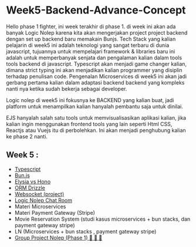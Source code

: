 # Week5-Backend-Advance-Concept

Hello phase 1 fighter, ini week terakhir di phase 1. di week ini akan ada banyak Logic Nolep karena kita akan mengerjakan project project backend dengan set up backend baru memakain Bunjs. Tech Stack yang kalian pelajarin di week5 ini adalah teknologi yang sangat terbaru di dunia javascript, tujuannya untuk mempelajari framework & libraries baru ini adalah untuk memperbanyak senjata dan pengalaman kalian dalam tools tools backend di javascript. Typescript akan menjadi game changer kalian, dimana strict typing ini akan menjadikan kalian programmer yang disiplin terhadap penulisan code. Pengenalan Microservices di week5 ini akan jadi gerbang pertama kalian dalam adaptasi backend backend yang kompleks nanti nya ketika sudah bekerja sebagai developer.

Logic nolep di week5 ini fokusnya ke BACKEND yang kalian buat, jadi platform untuk menampilkan kalian hanyalah pembantu saja untuk dinilai. 

EJS hanyalah salah satu tools untuk memvisualisasikan aplikasi kalian, jika kalian ingin menggunakan frontend tools yang lain seperti Html CSS, Reactjs atau Vuejs itu di perbolehkan. Ini akan menjadi penghubung kalian ke phase 2 nanti.


## Week 5 :

- [Typescript](https://github.com/RPN-Phase-1/Week5-Backend-Advance-Concept/blob/main/study_material/typescript.md)
- [Bun.js](https://github.com/RPN-Phase-1/Week5-Backend-Advance-Concept/blob/main/study_material/bun-material.md)
- [Elysia vs Hono](https://github.com/RPN-Phase-1/Week5-Backend-Advance-Concept/blob/main/study_material/elysia%26hono.md)
- [ORM Drizzle](https://github.com/RPN-Phase-1/Week5-Backend-Advance-Concept/blob/main/study_material/drizzle-orm.md)
- [Websocket (project)](https://github.com/RPN-Phase-1/Week5-Backend-Advance-Concept/blob/main/study_material/websocket.md)
- [Logic Nolep Chat Room](https://github.com/RPN-Phase-1/Week5-Backend-Advance-Concept/blob/main/logic_nolep/ln-ws-chat.md)
- Materi Microservices
- Materi Payment Gateway (Stripe)
- Movie Reservation System  (studi kasus microservices +  bun stacks, dan payment gateway stripe)
- LN (Microservices + bun stacks , payment gateway stripe)
- [Group Project Nolep (Phase 1) :exploding_head: :exploding_head: :exploding_head: ](https://github.com/RPN-Phase-1/Week5-Backend-Advance-Concept/blob/main/logic_nolep/gpn-phase1.md)



